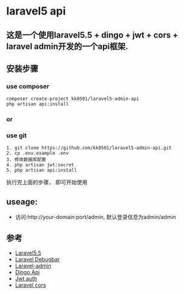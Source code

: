 # laravel5 api
## 这是一个使用laravel5.5 + dingo + jwt + cors + laravel admin开发的一个api框架.

## 安装步骤
### use composer 
```
composer create-project kk0501/laravel5-admin-api
php artisan api:install
```
### or 
### use git
```
1. git clone https://github.com/kk0501/laravel5-admin-api.git
2. cp .env.example .env
3. 修改数据库配置
4. php artisan jwt:secret
5. php artisan api:install
```
执行完上面的步骤， 即可开始使用
## useage:
- 访问:http://your-domain:port/admin, 默认登录信息为admin/admin

## 参考
- [Laravel5.5](https://github.com/laravel/laravel)
- [Laravel Debugbar](https://github.com/kk0501/laravel-debugbar)
- [Laravel-admin](https://github.com/kk0501/laravel-admin)
- [Dingo Api](https://github.com/dingo/api)
- [Jwt auth](https://github.com/tymondesigns/jwt-auth)
- [Laravel cors](http://github.com/barryvdh/laravel-cors)
